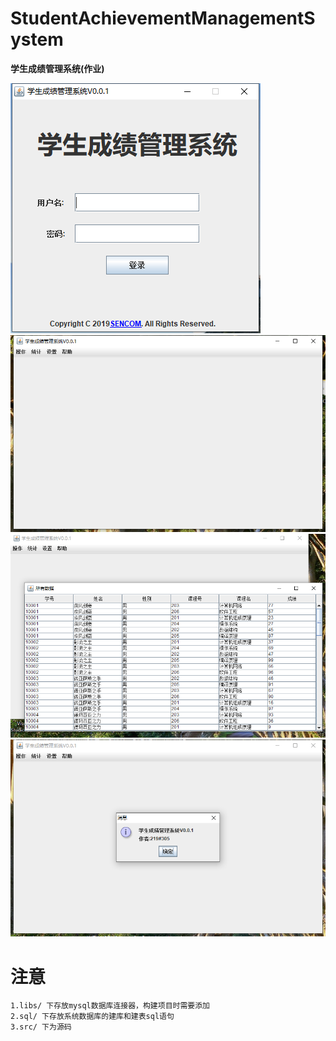 # StudentAchievementManagementSystem
**学生成绩管理系统(作业)**

![icon](doc/20190524223051.png)
![icon](doc/20190524223118.png)
![icon](doc/20190524223150.png)
![icon](doc/20190524223159.png)
# 注意
```
1.libs/ 下存放mysql数据库连接器，构建项目时需要添加
2.sql/ 下存放系统数据库的建库和建表sql语句
3.src/ 下为源码
```  
